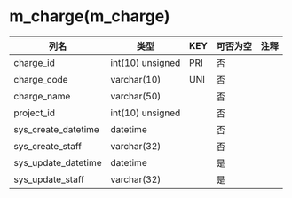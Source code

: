 # m_charge(m_charge)
| 列名   | 类型   | KEY  | 可否为空 | 注释   |
| ---- | ---- | ---- | ---- | ---- |
|charge_id|int(10) unsigned|PRI|否||
|charge_code|varchar(10)|UNI|否||
|charge_name|varchar(50)||否||
|project_id|int(10) unsigned||否||
|sys_create_datetime|datetime||否||
|sys_create_staff|varchar(32)||否||
|sys_update_datetime|datetime||是||
|sys_update_staff|varchar(32)||是||
